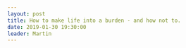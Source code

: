 ```yaml
---
layout: post
title: How to make life into a burden - and how not to. 
date: 2019-01-30 19:30:00
leader: Martin 
---
```

